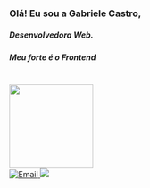 ### Olá! Eu sou a Gabriele Castro, 
##### Desenvolvedora Web.
##### Meu forte é o Frontend

<br>

<div align="start" style="display: inline">
  <a href="https://github.com/gabrielecastro">
  <img height="150em" src="https://github-readme-stats.vercel.app/api/top-langs/?username=gabrielecastro&layout=compact&langs_count=7&theme=dracula"/>
</div>

<div> 
  <a href="mailto:gabrielerayane2001@gmail.com" target="_blank">
  <img src="https://img.shields.io/badge/-Gmail-%23333?style=for-the-badge&logo=gmail&logoColor=white" alt="Email">
</a>
  <a href="https://www.linkedin.com/in/gabrielecastro/" target="_blank"><img src="https://img.shields.io/badge/-LinkedIn-%230077B5?style=for-the-badge&logo=linkedin&logoColor=white" target="_blank"></a> 
  
</div>
